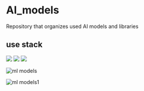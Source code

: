 # AI_models
Repository that organizes used AI models and libraries


## use stack

<img src="https://img.shields.io/badge/python-3776AB?style=for-the-badge&logo=python&logoColor=white"> <img src="https://img.shields.io/badge/jupyter-F37626?style=for-the-badge&logo=jupyter&logoColor=white"> <img src="https://img.shields.io/badge/tensorflow-FF6F00?style=for-the-badge&logo=tensorflow&logoColor=white">


![ml models](https://github.com/jungbug/AI_models/assets/67012995/ec99dd60-28fd-44e1-942e-959d3cdae151)

![ml models1](https://github.com/jungbug/AI_models/assets/67012995/453a2581-2a5b-48d8-94e8-7021f27131b7)
